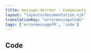 ```yaml
---
title: message-derreur - Composants
layout: "layouts/documentation.njk"
translationKey: "errormessageCode"
tags: ['errormessageFR', 'code']
---
```


## Code